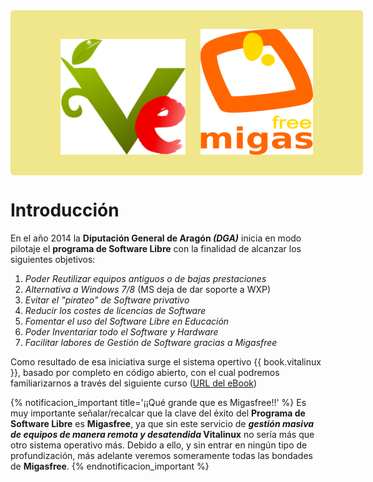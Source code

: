 
<div style="padding: 30px; text-align: center; width: 100%; border-radius: 5px; background-color: khaki;">
<img src="img/vitalinux.png" alt="Vitalinux" width="200" style="margin-right: 20px;">
  
<img src="img/migasfree.png" alt="Migasfree" width="180">
</div>

# Introducción

En el año 2014 la **Diputación General de Aragón *(DGA)*** inicia en modo pilotaje el **programa de Software Libre** con la finalidad de alcanzar los siguientes objetivos:

<ol>
<li class='fragment'>
<em>Poder <a>Reutilizar</a> equipos antiguos o de bajas prestaciones</em></li>
<li class='fragment'><em><a>Alternativa</a> a Windows 7/8 </em>(MS deja de dar soporte a WXP)</li>
<li class='fragment'><em>Evitar el <a>"pirateo"</a> de Software privativo</em></li>
<li class='fragment'><em>Reducir los costes de <a>licencias de Software</a> </em></li>
<li class='fragment'><em>Fomentar el uso del <a>Software Libre en Educaci&oacute;n</a></em></li>
<li class='fragment'><em>Poder <a>Inventariar</a> todo el Software y Hardware</em></li>
<li class='fragment'><em>Facilitar labores de <a>Gesti&oacute;n de Software</a> gracias a <a>Migasfree</a></em></li>
</ol>

Como resultado de esa iniciativa surge el sistema opertivo {{ book.vitalinux }}, basado por completo en código abierto, con el cual podremos familiarizarnos a través del siguiente curso (<a href="https://catedu.gitbooks.io/curso-vitalinux/content/">URL del eBook</a>)

{% notificacion_important title='¡¡Qué grande que es Migasfree!!' %}
Es muy importante señalar/recalcar que la clave del éxito del <b>Programa de Software Libre</b> es <b>Migasfree</b>, ya que sin este servicio de <b><em>gestión masiva de equipos de manera remota y desatendida</em> Vitalinux</b> no sería más que otro sistema operativo más. Debido a ello, y sin entrar en ningún tipo de profundización, más adelante veremos someramente todas las bondades de <b>Migasfree</b>.
{% endnotificacion_important %}




